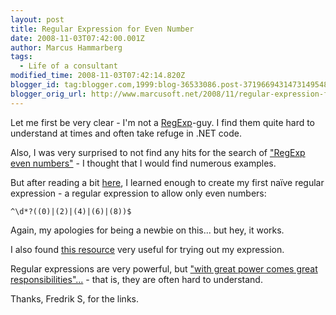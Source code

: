 ```yaml
---
layout: post
title: Regular Expression for Even Number
date: 2008-11-03T07:42:00.001Z
author: Marcus Hammarberg
tags:
  - Life of a consultant
modified_time: 2008-11-03T07:42:14.820Z
blogger_id: tag:blogger.com,1999:blog-36533086.post-3719669431473149548
blogger_orig_url: http://www.marcusoft.net/2008/11/regular-expression-for-even-number.html
---
```


Let me first be very clear - I'm not a [RegExp](http://en.wikipedia.org/wiki/Regular_expression)-guy. I find them quite hard to understand at times and often take refuge in .NET code.

Also, I was very surprised to not find any hits for the search of ["RegExp even numbers"](http://www.google.co.uk/search?hl=en&amp;q=regexp+even+numbers&amp;sa=X&amp;oi=revisions_inline&amp;ct=unquoted-query-link) - I thought that I would find numerous examples.

But after reading a bit [here](http://www.15seconds.com/issue/010301.htm), I learned enough to create my first naïve regular expression - a regular expression to allow only even numbers:

```text
^\d*?((0)|(2)|(4)|(6)|(8))$
```

Again, my apologies for being a newbie on this... but hey, it works.

I also found [this resource](http://www.jansfreeware.com/articles/regexpress.html) very useful for trying out my expression.

Regular expressions are very powerful, but ["with great power comes great responsibilities"...](http://www.newsfromme.com/archives/2005_10_06.html) - that is, they are often hard to understand.

Thanks, Fredrik S, for the links.